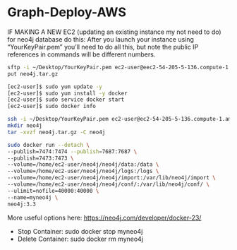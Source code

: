 # Graph-Deploy-AWS

IF MAKING A NEW EC2 (updating an existing instance my not need to do) for neo4j database do this:
After you launch your instance using “YourKeyPair.pem” you’ll need to do all this, but note the public IP references in commands will be different numbers.

```bash
sftp -i ~/Desktop/YourKeyPair.pem ec2-user@eec2-54-205-5-136.compute-1.amazonaws.com
put neo4j.tar.gz
```

```bash
[ec2-user]$ sudo yum update -y
[ec2-user]$ sudo yum install -y docker
[ec2-user]$ sudo service docker start
[ec2-user]$ sudo docker info
```

```bash
ssh -i ~/Desktop/YourKeyPair.pem ec2-user@ec2-54-205-5-136.compute-1.amazonaws.com
mkdir neo4j
tar -xvzf neo4j.tar.gz -C neo4j
```

```bash
sudo docker run --detach \
--publish=7474:7474 --publish=7687:7687 \
--publish=7473:7473 \
--volume=/home/ec2-user/neo4j/neo4j/data:/data \
--volume=/home/ec2-user/neo4j/neo4j/logs:/logs \
--volume=/home/ec2-user/neo4j/neo4j/import:/var/lib/neo4j/import \
--volume=/home/ec2-user/neo4j/neo4j/conf/:/var/lib/neo4j/conf/ \
--ulimit=nofile=40000:40000 \
--name=myneo4j \
neo4j:3.3
```

More useful options here: https://neo4j.com/developer/docker-23/
* Stop Container: sudo docker stop myneo4j
* Delete Container: sudo docker rm myneo4j
